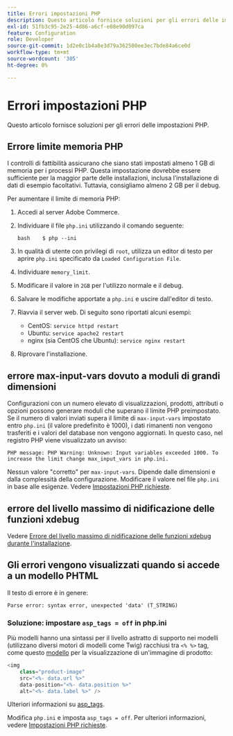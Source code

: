 ```yaml
---
title: Errori impostazioni PHP
description: Questo articolo fornisce soluzioni per gli errori delle impostazioni PHP.
exl-id: 51fb3c95-2e25-4d86-a6cf-e08e90d097ca
feature: Configuration
role: Developer
source-git-commit: 1d2e0c1b4a8e3d79a362500ee3ec7bde84a6ce0d
workflow-type: tm+mt
source-wordcount: '305'
ht-degree: 0%

---
```


# Errori impostazioni PHP

Questo articolo fornisce soluzioni per gli errori delle impostazioni PHP.

## Errore limite memoria PHP

I controlli di fattibilità assicurano che siano stati impostati almeno 1 GB di memoria per i processi PHP. Questa impostazione dovrebbe essere sufficiente per la maggior parte delle installazioni, inclusa l’installazione di dati di esempio facoltativi. Tuttavia, consigliamo almeno 2 GB per il debug.

Per aumentare il limite di memoria PHP:

1. Accedi al server Adobe Commerce.
1. Individuare il file `php.ini` utilizzando il comando seguente:

   ```
   bash    $ php --ini
   ```

1. In qualità di utente con privilegi di `root`, utilizza un editor di testo per aprire `php.ini` specificato da `Loaded Configuration File`.
1. Individuare `memory_limit`.
1. Modificare il valore in `2GB` per l&#39;utilizzo normale e il debug.
1. Salvare le modifiche apportate a `php.ini` e uscire dall&#39;editor di testo.
1. Riavvia il server web. Di seguito sono riportati alcuni esempi:

   * CentOS: `service httpd restart`
   * Ubuntu: `service apache2 restart`
   * nginx (sia CentOS che Ubuntu): `service nginx restart`

1. Riprovare l&#39;installazione.

## errore max-input-vars dovuto a moduli di grandi dimensioni

Configurazioni con un numero elevato di visualizzazioni, prodotti, attributi o opzioni possono generare moduli che superano il limite PHP preimpostato. Se il numero di valori inviati supera il limite di `max-input-vars` impostato entro `php.ini` (il valore predefinito è 1000), i dati rimanenti non vengono trasferiti e i valori del database non vengono aggiornati. In questo caso, nel registro PHP viene visualizzato un avviso:

```terminal
PHP message: PHP Warning: Unknown: Input variables exceeded 1000. To increase the limit change max_input_vars in php.ini.
```

Nessun valore &quot;corretto&quot; per `max-input-vars`. Dipende dalle dimensioni e dalla complessità della configurazione. Modificare il valore nel file `php.ini` in base alle esigenze. Vedere [Impostazioni PHP richieste](https://devdocs.magento.com/guides/v2.3/install-gde/prereq/php-settings.html).

## errore del livello massimo di nidificazione delle funzioni xdebug

Vedere [Errore del livello massimo di nidificazione delle funzioni xdebug durante l&#39;installazione](/help/troubleshooting/miscellaneous/installation-xdebug-maximum-function-nesting-level-error.md).

## Gli errori vengono visualizzati quando si accede a un modello PHTML

Il testo di errore è in genere:

```terminal
Parse error: syntax error, unexpected 'data' (T_STRING)
```

### Soluzione: impostare `asp_tags = off` in php.ini

Più modelli hanno una sintassi per il livello astratto di supporto nei modelli (utilizzano diversi motori di modelli come Twig) racchiusi tra `<% %>` tag, come questo [modello](https://github.com/magento/magento2/blob/2.0/app/code/Magento/Catalog/view/adminhtml/templates/product/edit/base_image.phtml) per la visualizzazione di un&#39;immagine di prodotto:

```php
<img
    class="product-image"
    src="<%- data.url %>"
    data-position="<%- data.position %>"
    alt="<%- data.label %>" />
```

Ulteriori informazioni su [asp\_tags](http://php.net/manual/en/ini.core.php#ini.asp-tags).

Modifica `php.ini` e imposta `asp_tags = off`. Per ulteriori informazioni, vedere [Impostazioni PHP richieste](https://devdocs.magento.com/guides/v2.3/install-gde/prereq/php-settings.html).
